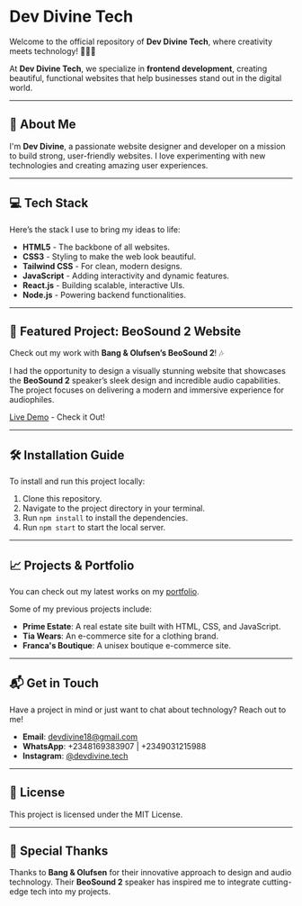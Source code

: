 # Dev Divine Tech

Welcome to the official repository of **Dev Divine Tech**, where creativity meets technology! 👨‍💻✨

At **Dev Divine Tech**, we specialize in **frontend development**, creating beautiful, functional websites that help businesses stand out in the digital world.

---

## 🚀 **About Me**

I'm **Dev Divine**, a passionate website designer and developer on a mission to build strong, user-friendly websites. I love experimenting with new technologies and creating amazing user experiences.

---

## 💻 **Tech Stack**

Here’s the stack I use to bring my ideas to life:

- **HTML5** - The backbone of all websites.
- **CSS3** - Styling to make the web look beautiful.
- **Tailwind CSS** - For clean, modern designs.
- **JavaScript** - Adding interactivity and dynamic features.
- **React.js** - Building scalable, interactive UIs.
- **Node.js** - Powering backend functionalities.

---

## 🎵 **Featured Project: BeoSound 2 Website**

Check out my work with **Bang & Olufsen’s BeoSound 2**! 🎶

I had the opportunity to design a visually stunning website that showcases the **BeoSound 2** speaker’s sleek design and incredible audio capabilities. The project focuses on delivering a modern and immersive experience for audiophiles.

[Live Demo](https:audio-pro.netlify.app) - Check it Out!

---

## 🛠 **Installation Guide**

To install and run this project locally:

1. Clone this repository.
2. Navigate to the project directory in your terminal.
3. Run `npm install` to install the dependencies.
4. Run `npm start` to start the local server.

---

## 📈 **Projects & Portfolio**

You can check out my latest works on my [portfolio](#).

Some of my previous projects include:

- **Prime Estate**: A real estate site built with HTML, CSS, and JavaScript.
- **Tia Wears**: An e-commerce site for a clothing brand.
- **Franca's Boutique**: A unisex boutique e-commerce site.

---

## 📬 **Get in Touch**

Have a project in mind or just want to chat about technology? Reach out to me!

- **Email**: [devdivine18@gmail.com](mailto:devdivine18@gmail.com)
- **WhatsApp**: +2348169383907  |  +2349031215988
- **Instagram**: [@devdivine.tech](https://www.instagram.com/devdivine.tech)

---

## 🔧 **License**

This project is licensed under the MIT License.

---

## 🌟 **Special Thanks**

Thanks to **Bang & Olufsen** for their innovative approach to design and audio technology. Their **BeoSound 2** speaker has inspired me to integrate cutting-edge tech into my projects.

